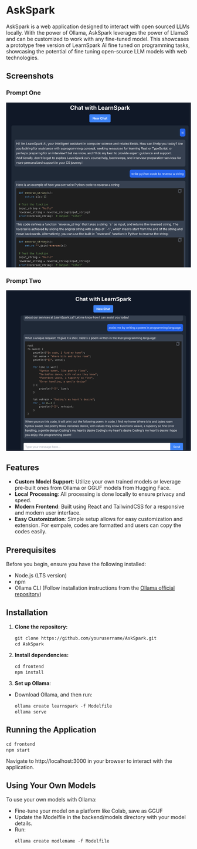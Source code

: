 # AskSpark

AskSpark is a web application designed to interact with open sourced LLMs locally. With the power of Ollama, AskSpark leverages the power of Llama3 and can be customized to work with any fine-tuned model. This showcases a prototype free version of LearnSpark AI fine tuned on programming tasks, showcasing the potential of fine tuning open-source LLM models with web technologies.

## Screenshots

### Prompt One
![Prompt One](https://raw.githubusercontent.com/heming277/AskSpark/main/screenshots/Picture1.png)

### Prompt Two
![Prompt Two](https://raw.githubusercontent.com/heming277/AskSpark/main/screenshots/Picture2.png)


## Features

- **Custom Model Support**: Utilize your own trained models or leverage pre-built ones from Ollama or GGUF models from Hugging Face.
- **Local Processing**: All processing is done locally to ensure privacy and speed.
- **Modern Frontend**: Built using React and TailwindCSS for a responsive and modern user interface.
- **Easy Customization**: Simple setup allows for easy customization and extension. For exmpale, codes are formatted and users can copy the codes easily. 

## Prerequisites

Before you begin, ensure you have the following installed:
- Node.js (LTS version)
- npm 
- Ollama CLI (Follow installation instructions from the [Ollama official repository](https://ollama.com/install))

## Installation

1. **Clone the repository:**
   ```
   git clone https://github.com/yourusername/AskSpark.git
   cd AskSpark
   ```

2. **Install dependencies:**
   ```
   cd frontend
   npm install
   ```

3. **Set up Ollama**:
- Download Ollama, and then run:
  ```
  ollama create learnspark -f Modelfile
  ollama serve
  ```


## Running the Application
   ```
   cd frontend 
   npm start
   ```
   Navigate to http://localhost:3000 in your browser to interact with the application.

## Using Your Own Models
To use your own models with Ollama:
- Fine-tune your model on a platform like Colab, save as GGUF
- Update the Modelfile in the backend/models directory with your model details. 
- Run:
  ```
  ollama create modlename -f Modelfile
  ```